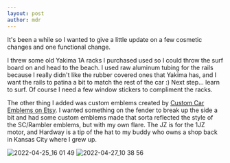 ```yaml
---
layout: post
author: mdr
---
```


It's been a while so I wanted to give a little update on a few cosmetic changes and one functional change.

I threw some old Yakima 1A racks I purchased used so I could throw the surf board on and head to the beach. I used raw aluminum tubing for the rails because I really didn't like the rubber covered ones that Yakima has, and I want the rails to patina a bit to match the rest of the car :) Next step... learn to surf. Of course I need a few window stickers to compliment the racks.

The other thing I added was custom emblems created by [Custom Car Emblems on Etsy](https://www.etsy.com/shop/CustomCarEmblems). I wanted something on the fender to break up the side a bit and had some custom emblems made that sorta reflected the style of the SC/Rambler emblems, but with my own flare. The JZ is for the 1JZ motor, and Hardway is a tip of the hat to my buddy who owns a shop back in Kansas City where I grew up.

![2022-04-25_16 01 49](https://user-images.githubusercontent.com/1479022/178117577-c1c34bc1-27d6-4c4c-a8f2-0452f63fb154.jpg)
![2022-04-27_10 38 56](https://user-images.githubusercontent.com/1479022/178117578-5e0fc15c-ee1f-4715-8b1d-32c298e45a2c.jpg)
